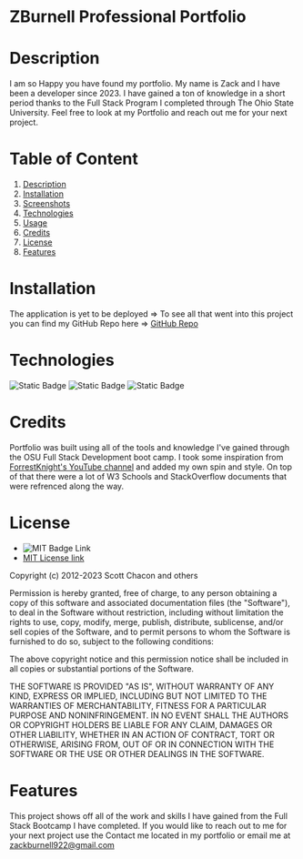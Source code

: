 # ZBurnell Professional Portfolio

# Description

I am so Happy you have found my portfolio. My name is Zack and I have been a developer since 2023. I have gained a ton of knowledge in a short period thanks to the Full Stack Program I completed through The Ohio State University. Feel free to look at my Portfolio and reach out me for your next project.


# Table of Content

1. [Description](#description)
2. [Installation](#installation)
3. [Screenshots](#screenshots)
4. [Technologies](#technologies)
4. [Usage](#usage)
5. [Credits](#credits)
6. [License](#license)
7. [Features](#features)

# Installation

The application is yet to be deployed => 
To see all that went into this project you can find my GitHub Repo here => [GitHub Repo](https://github.com/ZBurnell/portfolio)


# Technologies

![Static Badge](https://img.shields.io/badge/React-blue)
![Static Badge](https://img.shields.io/badge/Vite-green)
![Static Badge](https://img.shields.io/badge/Tailwind_CSS-blue)
  

# Credits
  
Portfolio was built using all of the tools and knowledge I've gained through the OSU Full Stack Development boot camp. I took some inspiration from [ForrestKnight's YouTube channel](https://www.youtube.com/@fknight) and added my own spin and style. On top of that there were a lot of W3 Schools and StackOverflow documents that were refrenced along the way.


# License

* ![MIT Badge Link](https://img.shields.io/badge/License-MIT-yellow.svg)
* [MIT License link](https://github.com/git/git-scm.com/blob/main/MIT-LICENSE.txt)
   
Copyright (c) 2012-2023 Scott Chacon and others

Permission is hereby granted, free of charge, to any person obtaining
a copy of this software and associated documentation files (the
"Software"), to deal in the Software without restriction, including
without limitation the rights to use, copy, modify, merge, publish,
distribute, sublicense, and/or sell copies of the Software, and to
permit persons to whom the Software is furnished to do so, subject to
the following conditions:

The above copyright notice and this permission notice shall be
included in all copies or substantial portions of the Software.

THE SOFTWARE IS PROVIDED "AS IS", WITHOUT WARRANTY OF ANY KIND,
EXPRESS OR IMPLIED, INCLUDING BUT NOT LIMITED TO THE WARRANTIES OF
MERCHANTABILITY, FITNESS FOR A PARTICULAR PURPOSE AND
NONINFRINGEMENT. IN NO EVENT SHALL THE AUTHORS OR COPYRIGHT HOLDERS BE
LIABLE FOR ANY CLAIM, DAMAGES OR OTHER LIABILITY, WHETHER IN AN ACTION
OF CONTRACT, TORT OR OTHERWISE, ARISING FROM, OUT OF OR IN CONNECTION
WITH THE SOFTWARE OR THE USE OR OTHER DEALINGS IN THE SOFTWARE.
    

# Features

This project shows off all of the work and skills I have gained from the Full Stack Bootcamp I have completed. If you would like to reach out to me for your next project use the Contact me located in my portfolio or email me at zackburnell922@gmail.com
